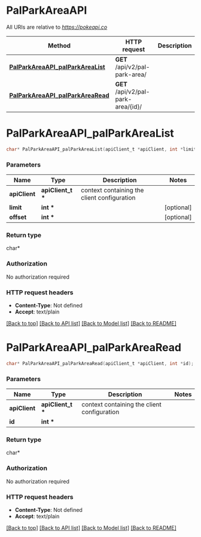 # PalParkAreaAPI

All URIs are relative to *https://pokeapi.co*

Method | HTTP request | Description
------------- | ------------- | -------------
[**PalParkAreaAPI_palParkAreaList**](PalParkAreaAPI.md#PalParkAreaAPI_palParkAreaList) | **GET** /api/v2/pal-park-area/ | 
[**PalParkAreaAPI_palParkAreaRead**](PalParkAreaAPI.md#PalParkAreaAPI_palParkAreaRead) | **GET** /api/v2/pal-park-area/{id}/ | 


# **PalParkAreaAPI_palParkAreaList**
```c
char* PalParkAreaAPI_palParkAreaList(apiClient_t *apiClient, int *limit, int *offset);
```

### Parameters
Name | Type | Description  | Notes
------------- | ------------- | ------------- | -------------
**apiClient** | **apiClient_t \*** | context containing the client configuration |
**limit** | **int \*** |  | [optional] 
**offset** | **int \*** |  | [optional] 

### Return type

char*



### Authorization

No authorization required

### HTTP request headers

 - **Content-Type**: Not defined
 - **Accept**: text/plain

[[Back to top]](#) [[Back to API list]](../README.md#documentation-for-api-endpoints) [[Back to Model list]](../README.md#documentation-for-models) [[Back to README]](../README.md)

# **PalParkAreaAPI_palParkAreaRead**
```c
char* PalParkAreaAPI_palParkAreaRead(apiClient_t *apiClient, int *id);
```

### Parameters
Name | Type | Description  | Notes
------------- | ------------- | ------------- | -------------
**apiClient** | **apiClient_t \*** | context containing the client configuration |
**id** | **int \*** |  | 

### Return type

char*



### Authorization

No authorization required

### HTTP request headers

 - **Content-Type**: Not defined
 - **Accept**: text/plain

[[Back to top]](#) [[Back to API list]](../README.md#documentation-for-api-endpoints) [[Back to Model list]](../README.md#documentation-for-models) [[Back to README]](../README.md)

